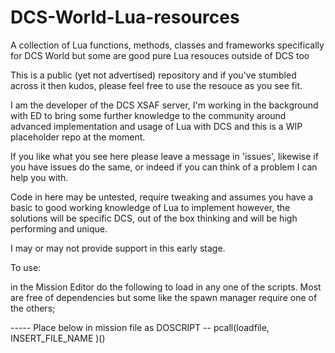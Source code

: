 # DCS-World-Lua-resources
A collection of Lua functions, methods, classes and frameworks specifically for DCS World but some are good pure Lua resouces outside of DCS too

This is a public (yet not advertised) repository and if you've stumbled across it then kudos, please feel free to use the resouce as you see fit.

I am the developer of the DCS XSAF server, I'm working in the background with ED to bring some further knowledge to the community around advanced implementation and usage of Lua with DCS and this is a WIP placeholder repo at the moment.

If you like what you see here please leave a message in 'issues', likewise if you have issues do the same, or indeed if you can think of a problem I can help you with.

Code in here may be untested, require tweaking and assumes you have a basic to good working knowledge of Lua to implement however, the solutions will be specific DCS, out of the box thinking and will be high performing and unique.

I may or may not provide support in this early stage.

To use:

in the Mission Editor do the following to load in any one of the scripts. Most are free of dependencies but some like the spawn manager require one of the others;

  ----- Place below in mission file as DOSCRIPT
  -- pcall(loadfile, INSERT_FILE_NAME )()
